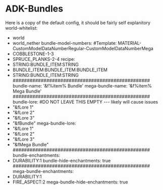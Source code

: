 # ADK-Bundles
Here is a copy of the default config, it should be fairly self explanitory
world-whitelist:
  - world
  - world_nether
bundle-model-numbers: #Template: MATERIAL-CustomModelDataNumberRegular-CustomModelDataNumberMega
  - COBBLESTONE-1-3
  - SPRUCE_PLANKS-2-4
recipe:
  - STRING:BUNDLE_ITEM:STRING
  - BUNDLE_ITEM:BUNDLE_ITEM:BUNDLE_ITEM
  - STRING:BUNDLE_ITEM:STRING
#################################################
bundle-name: '&f%item% Bundle'
mega-bundle-name: '&f%item% Mega Bundle'
#################################################
bundle-lore: #DO NOT LEAVE THIS EMPTY --- likely will cause issues
  - "&fLore 1"
  - "&fLore 2"
  - "&fLore 3"
  - "&fBundle"
mega-bundle-lore:
  - "&fLore 1"
  - "&fLore 2"
  - "&fLore 3"
  - "&fMega Bundle"
#################################################
bundle-enchantments:
  - DURABILITY:1
bundle-hide-enchantments: true
#################################################
mega-bundle-enchantments:
  - DURABILITY:1
  - FIRE_ASPECT:2
mega-bundle-hide-enchantments: true
